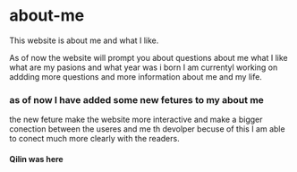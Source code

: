 # about-me
This website is about me and what I like.

As of now the website will prompt you about questions about me what I like what are my pasions and what year was i born I am currentyl working on addding more questions and more information about me and my life.

### as of now I have added some new fetures to my about me 
the new feture make the website more interactive and make a bigger conection between the useres and me th devolper becuse of this I am able to conect much more clearly with the readers. 

#### Qilin was here